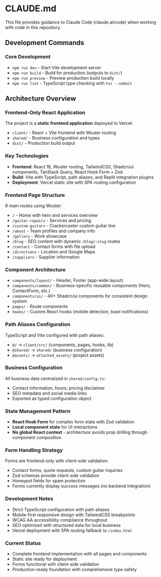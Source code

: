 # CLAUDE.md

This file provides guidance to Claude Code (claude.ai/code) when working with code in this repository.

## Development Commands

### Core Development
- `npm run dev` - Start Vite development server 
- `npm run build` - Build for production (outputs to `dist/`)
- `npm run preview` - Preview production build locally
- `npm run lint` - TypeScript type checking with `tsc --noEmit`

## Architecture Overview

### Frontend-Only React Application
The project is a **static frontend application** deployed to Vercel:
- `client/` - React + Vite frontend with Wouter routing
- `shared/` - Business configuration and types
- `dist/` - Production build output

### Key Technologies
- **Frontend**: React 18, Wouter routing, TailwindCSS, Shadcn/ui components, TanStack Query, React Hook Form + Zod
- **Build**: Vite with TypeScript, path aliases, and Replit integration plugins
- **Deployment**: Vercel static site with SPA routing configuration

### Frontend Page Structure
9 main routes using Wouter:
- `/` - Home with hero and services overview
- `/guitar-repairs` - Services and pricing
- `/custom-guitars` - Crackercaster custom guitar line
- `/about` - Team profiles and company info
- `/gallery` - Work showcase
- `/blog` - SEO content with dynamic `/blog/:slug` routes
- `/contact` - Contact forms with file upload
- `/directions` - Location and Google Maps
- `/suppliers` - Supplier information

### Component Architecture
- `components/layout/` - Header, Footer (app-wide layout)
- `components/common/` - Business-specific reusable components (Hero, ContactForm, etc.)  
- `components/ui/` - 40+ Shadcn/ui components for consistent design system
- `pages/` - Route components
- `hooks/` - Custom React hooks (mobile detection, toast notifications)

### Path Aliases Configuration
TypeScript and Vite configured with path aliases:
- `@/` → `client/src/` (components, pages, hooks, lib)
- `@shared/` → `shared/` (business configuration)
- `@assets/` → `attached_assets/` (project assets)

### Business Configuration
All business data centralized in `shared/config.ts`:
- Contact information, hours, pricing disclaimer
- SEO metadata and social media links
- Exported as typed configuration object

### State Management Pattern
- **React Hook Form** for complex form state with Zod validation
- **Local component state** for UI interactions  
- **No global React context** - architecture avoids prop drilling through component composition

### Form Handling Strategy
Forms are frontend-only with client-side validation:
- Contact forms, quote requests, custom guitar inquiries
- Zod schemas provide client-side validation
- Honeypot fields for spam protection
- Forms currently display success messages (no backend integration)

### Development Notes
- Strict TypeScript configuration with path aliases
- Mobile-first responsive design with TailwindCSS breakpoints
- WCAG AA accessibility compliance throughout
- SEO optimized with structured data for local business
- Vercel deployment with SPA routing fallback to `/index.html`

### Current Status
- Complete frontend implementation with all pages and components
- Static site ready for deployment
- Forms functional with client-side validation
- Production-ready foundation with comprehensive type safety
